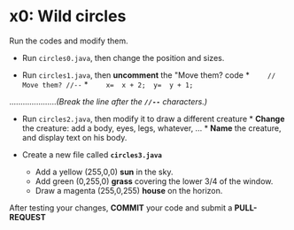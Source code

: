 # x0:  Wild circles

Run the codes and modify them.
 * Run `circles0.java`, then change the position and sizes.

 * Run `circles1.java`, then __uncomment__ the "Move them? code
       * `    // Move them? //--`
       * `    x=  x + 2;  y=  y + 1;`

....................._(Break the line after the __`//--`__ characters.)_

* Run `circles2.java`, then modify it to draw a different creature
      * __Change__ the creature:  add a body, eyes, legs, whatever, ...
      * __Name__ the creature, and display text on his body.
    
* Create a new file called __`circles3.java`__
    * Add a yellow (255,0,0) __sun__ in the sky.
    * Add green (0,255,0) __grass__ covering the lower 3/4 of the window.
    * Draw a magenta (255,0,255) __house__ on the horizon.

After testing your changes, __COMMIT__ your code and submit a __PULL-REQUEST__
